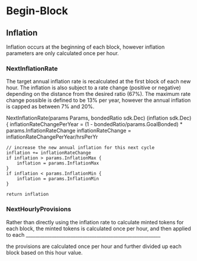 # Begin-Block

## Inflation 

Inflation occurs at the beginning of each block, however inflation parameters
are only calculated once per hour.

### NextInflationRate

The target annual inflation rate is recalculated at the first block of each new
hour. The inflation is also subject to a rate change (positive or negative)
depending on the distance from the desired ratio (67%). The maximum rate change
possible is defined to be 13% per year, however the annual inflation is capped
as between 7% and 20%.

NextInflationRate(params Params, bondedRatio sdk.Dec) (inflation sdk.Dec) {
	inflationRateChangePerYear = (1 - bondedRatio/params.GoalBonded) * params.InflationRateChange
	inflationRateChange = inflationRateChangePerYear/hrsPerYr

	// increase the new annual inflation for this next cycle
	inflation += inflationRateChange
	if inflation > params.InflationMax {
		inflation = params.InflationMax
	}
	if inflation < params.InflationMin {
		inflation = params.InflationMin
	}

	return inflation

### NextHourlyProvisions

Rather than directly using the inflation rate to calculate minted tokens for each block, 
the minted tokens is calculated once per hour, and then applied to each _________________________________________________________

the provisions are calculated once per hour and further divided up each block based
on this hour value.
